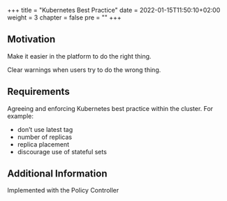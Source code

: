 +++
title = "Kubernetes Best Practice"
date = 2022-01-15T11:50:10+02:00
weight = 3
chapter = false
pre = "<b></b>"
+++

## Motivation
Make it easier in the platform to do the right thing.

Clear warnings when users try to do the wrong thing.

## Requirements
Agreeing and enforcing Kubernetes best practice within the cluster. For example:
* don’t use latest tag
* number of replicas
* replica placement
* discourage use of stateful sets

## Additional Information
Implemented with the Policy Controller


